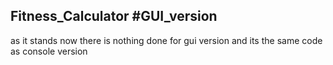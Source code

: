 Fitness_Calculator
#GUI_version
----
as it stands now there is nothing done for gui version and its the same code as console version
